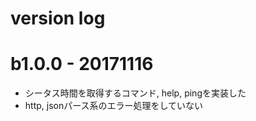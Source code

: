 # version log

# b1.0.0 - 20171116
  * シータス時間を取得するコマンド, help, pingを実装した
  * http, jsonパース系のエラー処理をしていない
